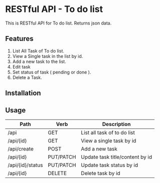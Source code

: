 # RESTful API - To do list

This is RESTful API for To do list.
Returns json data.

## Features
1. List All Task of To do list.
2. View a Single task in the list by id.
3. Add a new task to the list.
4. Edit task 
5. Set status of task ( pending or done ).
6. Delete a Task.




## Installation



## Usage

| Path        		| Verb 		| Description  						|
| ----------------- | --------- | ---------------------------------	|
| /api     			| GET 		| List all task of to do list		|
| /api/{id}     	| GET		| View a single task by id 			|
| /api/create   	| POST		| Add a new task 					|
| /api/{id} 		| PUT/PATCH | Update task title/content by id	|
| /api/{id}/status 	| PUT/PATCH | Update task status by id			|
| /api/{id} 		| DELETE  	| Delete task by id 				|
